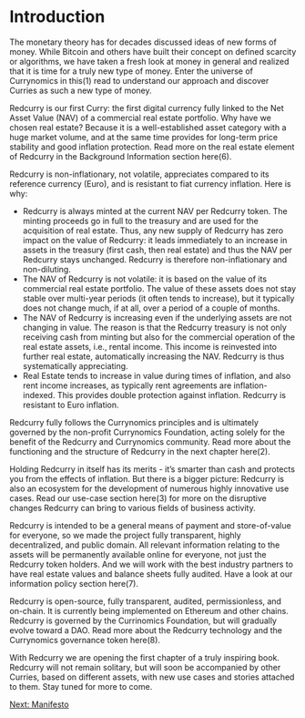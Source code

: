 # Introduction
The monetary theory has for decades discussed ideas of new forms of money. While Bitcoin and others have built their concept on defined scarcity or algorithms, we have taken a fresh look at money in general and realized that it is time for a truly new type of money. Enter the universe of Currynomics in this(1) read to understand our approach and discover Curries as such a new type of money.

Redcurry is our first Curry: the first digital currency fully linked to the Net Asset Value (NAV) of a commercial real estate portfolio. Why have we chosen real estate? Because it is a well-established asset category with a huge market volume, and at the same time provides for long-term price stability and good inflation protection. Read more on the real estate element of Redcurry in the Background Information section here(6).

Redcurry is non-inflationary, not volatile, appreciates compared to its reference currency (Euro), and is resistant to fiat currency inflation. Here is why:

* Redcurry is always minted at the current NAV per Redcurry token. The minting proceeds go in full to the treasury and are used for the acquisition of real estate. Thus, any new supply of Redcurry has zero impact on the value of Redcurry: it leads immediately to an increase in assets in the treasury (first cash, then real estate) and thus the NAV per Redcurry stays unchanged. Redcurry is therefore non-inflationary and non-diluting.
* The NAV of Redcurry is not volatile: it is based on the value of its commercial real estate portfolio. The value of these assets does not stay stable over multi-year periods (it often tends to increase), but it typically does not change much, if at all, over a period of a couple of months.
* The NAV of Redcurry is increasing even if the underlying assets are not changing in value. The reason is that the Redcurry treasury is not only receiving cash from minting but also for the commercial operation of the real estate assets, i.e., rental income. This income is reinvested into further real estate, automatically increasing the NAV. Redcurry is thus systematically appreciating.
* Real Estate tends to increase in value during times of inflation, and also rent income increases, as typically rent agreements are inflation-indexed. This provides double protection against inflation. Redcurry is resistant to Euro inflation.

Redcurry fully follows the Currynomics principles and is ultimately governed by the non-profit Currynomics Foundation, acting solely for the benefit of the Redcurry and Currynomics community. Read more about the functioning and the structure of Redcurry in the next chapter here(2).

Holding Redcurry in itself has its merits - it’s smarter than cash and protects you from the effects of inflation. But there is a bigger picture: Redcurry is also an ecosystem for the development of numerous highly innovative use cases. Read our use-case section here(3) for more on the disruptive changes Redcurry can bring to various fields of business activity.


Redcurry is intended to be a general means of payment and store-of-value for everyone, so we made the project fully transparent, highly decentralized, and public domain. All relevant information relating to the assets will be permanently available online for everyone, not just the Redcurry token holders. And we will work with the best industry partners to have real estate values and balance sheets fully audited. Have a look at our information policy section here(7).

Redcurry is open-source, fully transparent, audited, permissionless, and on-chain. It is currently being implemented on Ethereum and other chains. Redcurry is governed by the Currinomics Foundation, but will gradually evolve toward a DAO. Read more about the Redcurry technology and the Currynomics governance token here(8).

With Redcurry we are opening the first chapter of a truly inspiring book. Redcurry will not remain solitary, but will soon be accompanied by other Curries, based on different assets, with new use cases and stories attached to them. Stay tuned for more to come.

<!-- Today's money is fiat money. It is not backed by any commodity, nor does it have any intrinsic value. It has value because it is typically declared by governments to be legal tender and the people who use it agree on its value. But as fiat money is not backed by anything, the supply of such money is in principle unlimited. Oversupply of money typically leads to inflation, or in extreme cases to hyperinflation. And while the task of national banks issuing fiat money is typically also to fight inflation, we see that political interests might compel a national bank to abandon its inflation containment goal to a lesser or larger extent.
 
Inflation is destroying one of the main functions of money: a store of value. This is the reason why some, like the Austrian School of Economics, represented by Nobel Memorial Prize in Economics laureate Friedrich August von Hayek, and others, challenge the concept of inflation as a monetary policy instrument. In 1943, von Hayek suggested a commodity reserve currency based on a basket of various commodities, as an alternative to the gold standard.
 
The question, of whether on the level of national economies a certain loss of value caused by tolerated inflation is acceptable, might be answered in different ways, and the academic debate will continue. However, on the level of the individual, it is obvious that the store of value is of prime importance. The aftermath of the 2008 financial crisis, and increasing government deficits, have led to an expansionary monetary policy with extremely low-interest rates and a substantial risk of high inflation. In such an environment, the store of value has gained even greater importance.
 
The challenges of the modern global economy and the temptation (or need) for politics to sacrifice the value preservation of money and to utilize monetary policy for various other goals, call for new solutions; the last two decades have shown tremendous new possibilities with the advance of digital technology, specifically with the adoption of blockchain applications.
 
However, even though Bitcoin is the prototype digital currency, it hasn’t served us as a currency in its original meaning: only very few commercial transactions are paid for in Bitcoin. It has mostly served as a speculative investment, and as a tool for the anonymous transfer of funds. The speculative investment character has led to a situation where prices for goods expressed in Bitcoin are extremely volatile. So we would need something more stable! -->


[Next: Manifesto](whitepaper/manifesto.md)